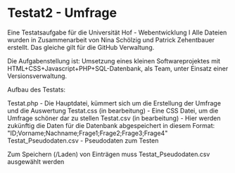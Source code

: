 # Testat2 - Umfrage
Eine Testatsaufgabe für die Universität Hof - Webentwicklung I
Alle Dateien wurden in Zusammenarbeit von Nina Schölzig und Patrick Zehentbauer erstellt.
Das gleiche gilt für die GitHub Verwaltung.

Die Aufgabenstellung ist: Umsetzung eines kleinen Softwareprojektes mit HTML+CSS+Javascript+PHP+SQL-Datenbank, als Team, unter Einsatz einer Versionsverwaltung.

Aufbau des Testats:

Testat.php - Die Hauptdatei, kümmert sich um die Erstellung der Umfrage und die Auswertung
Testat.css (in bearbeitung) - Eine CSS Datei, um die Umfrage schöner dar zu stellen
Testat.csv (in bearbeitung) - Hier werden zukünftig die Daten für die Datenbank abgespeichert in diesem Format:
"ID;Vorname;Nachname;Frage1;Frage2;Frage3;Frage4"
Testat_Pseudodaten.csv - Pseudodaten zum Testen

Zum Speichern (/Laden) von Einträgen muss Testat_Pseudodaten.csv ausgewählt werden 
